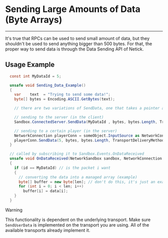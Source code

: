 # Sending Large Amounts of Data (Byte Arrays)

---

It's true that RPCs can be used to send small amount of data, but they shouldn't be used to send anything bigger than 500 bytes. For that, the proper way to send data is through the Data Sending API of Netick.

## Usage Example

```cs
  const int MyDataId = 5;

  unsafe void Sending_Data_Example()
  {
    var    text  = "Trying to send some data!";
    byte[] bytes = Encoding.ASCII.GetBytes(text);

    // there are two variations of SendData, one that takes a pointer and one that takes a byte array. We are using the byte array version here.

    // sending to the server (in the client)
    Sandbox.ConnectedServer.SendData(MyDataId , bytes, bytes.Length, TransportDeliveryMethod.Reliable);

    // sending to a certain player (in the server)
    NetworkConnection playerConn = someObject.InputSource as NetworkConnection;
    playerConn.SendData(5, bytes, bytes.Length, TransportDeliveryMethod.Reliable);
  }

  // called by subscribing it to Sandbox.Events.OnDataReceived
  unsafe void OnDataReceived(NetworkSandbox sandbox, NetworkConnection sender, byte id, byte* data, int len, TransportDeliveryMethod transportDeliveryMethod)
  {
    if (id == MyDataId) // is the packet i want
    {
      // converting the data into a managed array (example)
      byte[] buffer = new byte[len]; // don't do this, it's just an example
      for (int i = 0; i < len; i++)
        buffer[i] = data[i];
    }
  }
```

> [!WARNING]
> This functionality is dependent on the underlying transport. Make sure `SendUserData` is implemented on the transport you are using. All of the available transports already implement it.
